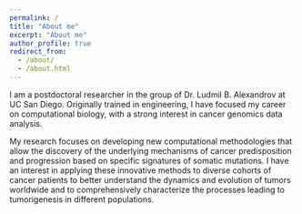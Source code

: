 ```yaml
---
permalink: /
title: "About me"
excerpt: "About me"
author_profile: true
redirect_from: 
  - /about/
  - /about.html
---
```


I am a postdoctoral researcher in the group of Dr. Ludmil B. Alexandrov at UC San Diego. Originally trained in engineering, I have focused my career on computational biology, with a strong interest in cancer genomics data analysis.

My research focuses on developing new computational methodologies that allow the discovery of the underlying mechanisms of cancer predisposition and progression based on specific signatures of somatic mutations. I have an interest in applying these innovative methods to diverse cohorts of cancer patients to better understand the dynamics and evolution of tumors worldwide and to comprehensively characterize the processes leading to tumorigenesis in different populations.

